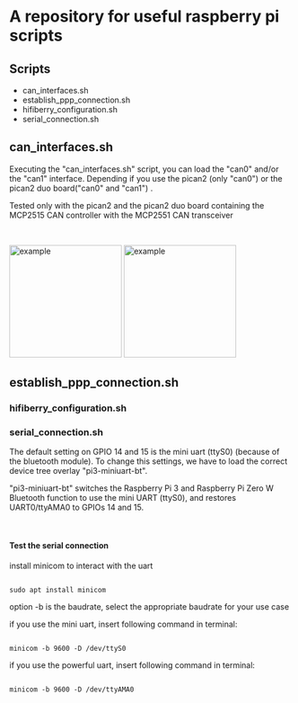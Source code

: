 # A repository for useful raspberry pi scripts

## Scripts
- can_interfaces.sh
- establish_ppp_connection.sh
- hifiberry_configuration.sh
- serial_connection.sh



## can_interfaces.sh
Executing the "can_interfaces.sh" script, you can load the "can0" and/or the
"can1" interface. Depending if you use the pican2 (only "can0") or the
pican2 duo board("can0" and "can1") .

Tested only with the pican2 and the pican2 duo board containing the MCP2515 CAN controller
with the MCP2551 CAN transceiver

<br>

<img src="https://cdn.shopify.com/s/files/1/1560/1473/products/picture-template_pican2_1.jpg?v=1503590593" alt="example" width="200" height="200"> <img src="https://cdn.shopify.com/s/files/1/1560/1473/products/IMG_0002-3.jpg?v=1502370327" alt="example" width="200" height="200">


## establish_ppp_connection.sh


### hifiberry_configuration.sh


### serial_connection.sh

The default setting on GPIO 14 and 15 is the mini uart (ttyS0) (because of
the bluetooth module). To change this settings, we have to load the correct
device tree overlay "pi3-miniuart-bt".

"pi3-miniuart-bt" switches the Raspberry Pi 3 and Raspberry Pi Zero W Bluetooth
function to use the mini UART (ttyS0), and restores UART0/ttyAMA0 to
GPIOs 14 and 15.

<br>

#### Test the serial connection

install minicom to interact with the uart
<pre><code>
sudo apt install minicom
</pre></code>


option -b is the baudrate, select the appropriate baudrate for your use case

if you use the mini uart, insert following command in terminal:
<pre><code>
minicom -b 9600 -D /dev/ttyS0
</pre></code>

if you use the powerful uart, insert following command in terminal:
<pre><code>
minicom -b 9600 -D /dev/ttyAMA0
</pre></code>
